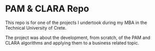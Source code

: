 # PAM & CLARA Repo

This repo is for one of the projects I undertook during my MBA in the Technical University of Crete. 

The project was about the development, from scratch, of the PAM and CLARA algorithms and applying them to a business related topic. 
